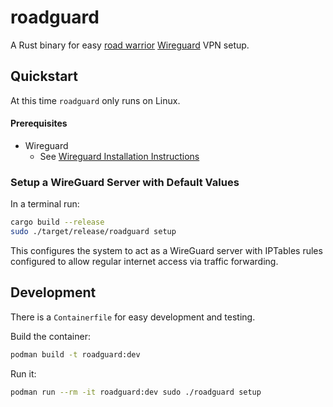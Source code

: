 # roadguard
A Rust binary for easy [road warrior](https://en.wikipedia.org/wiki/Road_warrior_(computing)) 
[Wireguard](https://www.wireguard.com/) VPN setup. 

## Quickstart
At this time `roadguard` only runs on Linux.

#### Prerequisites
* Wireguard
    * See [Wireguard Installation Instructions](https://www.wireguard.com/install/)

### Setup a WireGuard Server with Default Values
In a terminal run:

```bash
cargo build --release
sudo ./target/release/roadguard setup
```

This configures the system to act as a WireGuard server with IPTables rules configured 
to allow regular internet access via traffic forwarding. 

## Development

There is a `Containerfile` for easy development and testing.

Build the container:
```bash
podman build -t roadguard:dev
```

Run it:
```bash
podman run --rm -it roadguard:dev sudo ./roadguard setup
```




